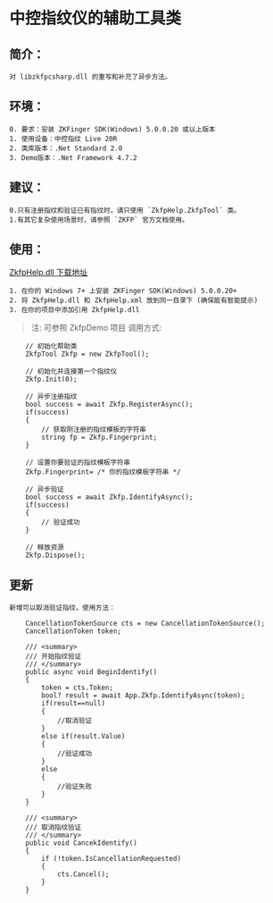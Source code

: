 # 中控指纹仪的辅助工具类

## 简介：
	对 libzkfpcsharp.dll 的重写和补充了异步方法。
## 环境：
    0. 要求：安装 ZKFinger SDK(Windows) 5.0.0.20 或以上版本
	1. 使用设备：中控指纹 Live 20R
    2. 类库版本：.Net Standard 2.0
    3. Demo版本：.Net Framework 4.7.2
## 建议：
    0.只有注册指纹和验证已有指纹时，请只使用 `ZkfpHelp.ZkfpTool` 类。
    1.有其它复杂使用场景时，请参照 `ZKFP` 官方文档使用。
## 使用：
[ZkfpHelp.dll 下载地址](https://github.com/View12138/ZkfpHelp/releases)  
    
    1. 在你的 Windows 7+ 上安装 ZKFinger SDK(Windows) 5.0.0.20+
    2. 将 ZkfpHelp.dll 和 ZkfpHelp.xml 放到同一目录下 (确保能有智能提示) 
    3. 在你的项目中添加引用 ZkfpHelp.dll
> 注: 可参照 ZkfpDemo 项目
    调用方式:
```
    // 初始化帮助类
    ZkfpTool Zkfp = new ZkfpTool();

    // 初始化并连接第一个指纹仪
    Zkfp.Init(0);

    // 异步注册指纹
    bool success = await Zkfp.RegisterAsync();
    if(success)
    {
        // 获取刚注册的指纹模板的字符串
        string fp = Zkfp.Fingerprint;
    }

    // 设置你要验证的指纹模板字符串
    Zkfp.Fingerprint= /* 你的指纹模板字符串 */
    
    // 异步验证
    bool success = await Zkfp.IdentifyAsync();
    if(success)
    {
        // 验证成功
    }

    // 释放资源
    Zkfp.Dispose();
```
## 更新
    新增可以取消验证指纹，使用方法：
```
    CancellationTokenSource cts = new CancellationTokenSource();
    CancellationToken token;

    /// <summary>
    /// 开始指纹验证
    /// </summary>
    public async void BeginIdentify()
    {
        token = cts.Token;
        bool? result = await App.Zkfp.IdentifyAsync(token);
        if(result==null)
        {
            //取消验证
        }
        else if(result.Value)
        {
            //验证成功
        }
        else
        {
            //验证失败
        }
    }

    /// <summary>
    /// 取消指纹验证
    /// </summary>
    public void CancekIdentify()
    {
        if (!token.IsCancellationRequested)
        {
            cts.Cancel();
        }
    }

```